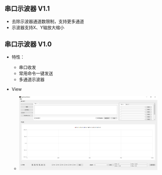 
## 串口示波器 V1.1

- 去除示波器通道数限制，支持更多通道
- 示波器支持X、Y轴放大缩小

## 串口示波器 V1.0

- 特性：
	-	串口收发
	- 常用命令一键发送
	- 多通道示波器

	
- View
	- ![view](https://raw.githubusercontent.com/Ncerzzk/serial_scope/master/view.jpg)




